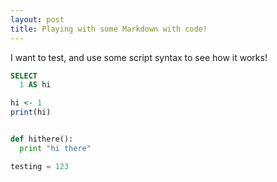 ```yaml
---
layout: post
title: Playing with some Markdown with code!
---
```


I want to test, and use some script syntax to see how it works!

```sql
SELECT
  1 AS hi
```

```r
hi <- 1
print(hi)
```

```python

def hithere():
  print "hi there"

testing = 123
```

